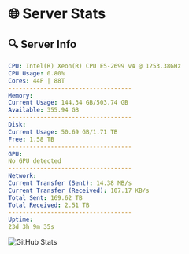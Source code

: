 # 🌐 Server Stats
## 🔍 Server Info
```yaml
CPU: Intel(R) Xeon(R) CPU E5-2699 v4 @ 1253.38GHz
CPU Usage: 0.80%
Cores: 44P | 88T
-----------------------------------
Memory:
Current Usage: 144.34 GB/503.74 GB
Available: 355.94 GB
-----------------------------------
Disk:
Current Usage: 50.69 GB/1.71 TB
Free: 1.58 TB
-----------------------------------
GPU:
No GPU detected
-----------------------------------
Network:
Current Transfer (Sent): 14.38 MB/s
Current Transfer (Received): 107.17 KB/s
Total Sent: 169.62 TB
Total Received: 2.51 TB
-----------------------------------
Uptime:
23d 3h 9m 35s
```
![GitHub Stats](https://img.shields.io/badge/Updated-2025-03-03_01:52:53-blue)